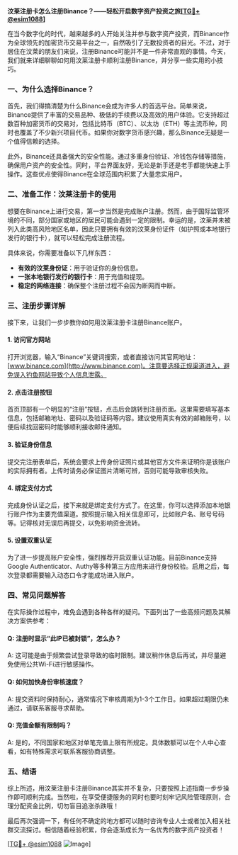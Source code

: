 **汶莱注册卡怎么注册Binance？——轻松开启数字资产投资之旅[[TG💪+ @esim1088](https://t.me/s/esim1088)]**

在当今数字化的时代，越来越多的人开始关注并参与数字资产投资，而Binance作为全球领先的加密货币交易平台之一，自然吸引了无数投资者的目光。不过，对于居住在汶莱的朋友们来说，注册Binance可能并不是一件非常直观的事情。今天，我们就来详细聊聊如何用汶莱注册卡顺利注册Binance，并分享一些实用的小技巧。

### 一、为什么选择Binance？

首先，我们得搞清楚为什么Binance会成为许多人的首选平台。简单来说，Binance提供了丰富的交易品种、极低的手续费以及高效的用户体验。它支持超过数百种加密货币的交易对，包括比特币（BTC）、以太坊（ETH）等主流币种，同时也覆盖了不少新兴项目代币。如果你对数字货币感兴趣，那么Binance无疑是一个值得信赖的选择。

此外，Binance还具备强大的安全性能。通过多重身份验证、冷钱包存储等措施，确保用户资产的安全性。同时，平台界面友好，无论是新手还是老手都能快速上手操作。这些优点使得Binance在全球范围内积累了大量忠实用户。

### 二、准备工作：汶莱注册卡的使用

想要在Binance上进行交易，第一步当然是完成账户注册。然而，由于国际监管环境的不同，部分国家或地区的居民可能会遇到一定的限制。幸运的是，汶莱并未被列入此类高风险地区名单，因此只要拥有有效的汶莱身份证件（如护照或本地银行发行的银行卡），就可以轻松完成注册流程。

具体来说，你需要准备以下几样东西：
- **有效的汶莱身份证**：用于验证你的身份信息。
- **一张本地银行发行的银行卡**：用于充值和提现。
- **稳定的网络连接**：确保整个注册过程不会因为断网而中断。

### 三、注册步骤详解

接下来，让我们一步步教你如何用汶莱注册卡注册Binance账户。

#### 1. 访问官方网站

打开浏览器，输入“Binance”关键词搜索，或者直接访问其官网地址：[www.binance.com](http://www.binance.com)。注意要选择正规渠道进入，避免误入钓鱼网站导致个人信息泄露。

#### 2. 点击注册按钮

首页顶部有一个明显的“注册”按钮，点击后会跳转到注册页面。这里需要填写基本信息，包括邮箱地址、密码以及验证码等内容。建议使用真实有效的邮箱账号，以便后续找回密码时能够顺利接收邮件通知。

#### 3. 验证身份信息

提交完注册表单后，系统会要求上传身份证照片或其他官方文件来证明你是该账户的实际拥有者。上传时请务必保证图片清晰可辨，否则可能导致审核失败。

#### 4. 绑定支付方式

完成身份认证之后，接下来就是绑定支付方式了。在这里，你可以选择添加本地银行账户作为主要充值渠道。按照提示输入相关信息即可，比如账户名、账号号码等。记得核对无误后再提交，以免影响资金流转。

#### 5. 设置双重认证

为了进一步提高账户安全性，强烈推荐开启双重认证功能。目前Binance支持Google Authenticator、Authy等多种第三方应用来进行身份校验。启用之后，每次登录都需要输入动态口令才能成功进入账户。

### 四、常见问题解答

在实际操作过程中，难免会遇到各种各样的疑问。下面列出了一些高频问题及其解决方案供参考：

#### Q: 注册时显示“此IP已被封锁”，怎么办？
A: 这可能是由于频繁尝试登录导致的临时限制。建议稍作休息后再试，并尽量避免使用公共Wi-Fi进行敏感操作。

#### Q: 如何加快身份审核速度？
A: 提交资料时保持耐心，通常情况下审核周期为1-3个工作日。如果超过期限仍未通过，请联系客服寻求帮助。

#### Q: 充值金额有限制吗？
A: 是的，不同国家和地区对单笔充值上限有所规定。具体数额可以在个人中心查看，如有特殊需求可联系客服协商调整。

### 五、结语

综上所述，用汶莱注册卡注册Binance其实并不复杂，只要按照上述指南一步步操作即可顺利完成。当然啦，在享受便捷服务的同时也要时刻牢记风险管理原则，合理分配资金比例，切勿盲目追涨杀跌哦！

最后再次强调一下，有任何不确定的地方都可以随时咨询专业人士或者加入相关社群交流探讨。相信随着经验积累，你会逐渐成长为一名优秀的数字资产投资者！

[[TG💪+ @esim1088](https://t.me/s/esim1088) ![Image](https://i.postimg.cc/4NQfJmqS/Snipaste-2025-05-13-00-14-12.png)]